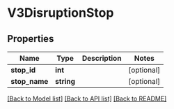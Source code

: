 # V3DisruptionStop

## Properties
Name | Type | Description | Notes
------------ | ------------- | ------------- | -------------
**stop_id** | **int** |  | [optional] 
**stop_name** | **string** |  | [optional] 

[[Back to Model list]](../../README.md#documentation-for-models) [[Back to API list]](../../README.md#documentation-for-api-endpoints) [[Back to README]](../../README.md)

